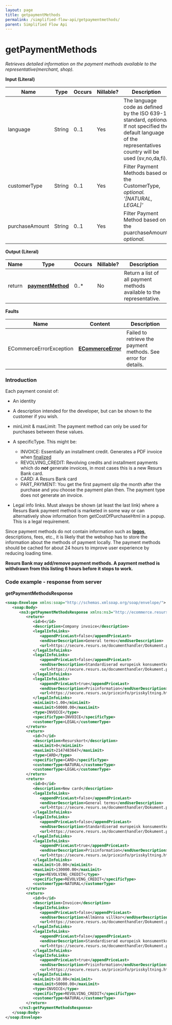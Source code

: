 ```yaml
---
layout: page
title: getpaymentMethods
permalink: /simplified-flow-api/getpaymentmethods/
parent: Simplified Flow Api
---
```



# getPaymentMethods 
*Retrieves detailed information on the payment methods available to the representative(merchant, shop).*

**Input (Literal)**  

| Name           | Type   | Occurs | Nillable? | Description                                                                                                                                                                  |
|----------------|--------|--------|-----------|------------------------------------------------------------------------------------------------------------------------------------------------------------------------------|
| language       | String | 0..1   | Yes       | The language code as defined by the ISO 639-1 standard, *optional*. If not specified the default language of the representatives country will be used (sv,no,da,fi). |
| customerType   | String | 0..1   | Yes       | Filter Payment Methods based on the CustomerType, *optional. '\[NATURAL, LEGAL\]'*                                                                                           |
| purchaseAmount | String | 0..1   | Yes       | Filter Payment Method based on the puarchaseAmount, *optional.*                                                                                                              |

**Output (Literal)**

| Name   | Type                                   | Occurs | Nillable? | Description                                                           |
|--------|----------------------------------------|--------|-----------|-----------------------------------------------------------------------|
| return | **[paymentMethod](/development/api-types/paymentmethod/)**   | 0..\*  | No        | Return a list of all payment methods available to the representative. |

**Faults**

| Name                    | Content                              | Description                                                    |
|-------------------------|--------------------------------------|----------------------------------------------------------------|
| ECommerceErrorException | **[ECommerceError](/development/api-types/ecommerceerror/)** | Failed to retrieve the payment methods. See error for details. |

### Introduction
Each payment consist of:

- An identity
- A description intended for the developer, but can be shown to the
  customer if you wish.
- minLimit & maxLimit: The payment method can only be used for purchases
  between these values.
- A specificType. This might be:
  - INVOICE: Essentially an installment credit. Generates a PDF invoice when [finalized](/after-shop-service-api/finalize-payment/)
  - REVOLVING_CREDIT: Revolving credits and installment payments which do ***not*** generate invoices, in most
    cases this is a new Resurs Bank card.
  - CARD: A Resurs Bank card
  - PART_PAYMENT: You get the first payment slip the month after the
    purchase and you choose the payment plan then. The payment type does
    not generate an invoice.

- Legal info links. Must always be shown (at least the last link) where
  a Resurs Bank payment method is marketed in some way or can
  alternatively show information from getCostOfPurchaseHtml in a popup.
  This is a legal requirement.

Since payment methods do not contain information such as
[**logos**](https://www.resursbank.se/om-oss/press-media/bildbank),
descriptions, fees, etc., it is likely that the webshop has to store the
information about the methods of payment locally. The payment methods
should be cached for about 24 hours to improve user experience by
reducing loading time.

**Resurs Bank may add/remove payment methods. A payment method is
withdrawn from this listing 6 hours before it stops to work.**

### Code example - response from server
**getPaymentMethodsResponse**
```xml
<soap:Envelope xmlns:soap="http://schemas.xmlsoap.org/soap/envelope/">
   <soap:Body>
      <ns3:getPaymentMethodsResponse xmlns:ns3="http://ecommerce.resurs.com/v4/msg/shopflow" xmlns:ns2="http://ecommerce.resurs.com/v4/msg/exception">
         <return>
            <id>6</id>
            <description>Company invoice</description>
            <legalInfoLinks>
               <appendPriceLast>false</appendPriceLast>
               <endUserDescription>General terms</endUserDescription>
               <url>https://secure.resurs.se/documenthandler/Dokument.pdf?customerType=legal&amp;docType=commonTerms&amp;land=SE&amp;language=sv</url>
            </legalInfoLinks>
            <legalInfoLinks>
               <appendPriceLast>false</appendPriceLast>
               <endUserDescription>Standardiserad europeisk konsumentkreditinformation (SEKKI)</endUserDescription>
               <url>https://secure.resurs.se/documenthandler/Dokument.pdf?bankprodukt=NZ690101&amp;kedja=107&amp;land=SE;language=sv</url>
            </legalInfoLinks>
            <legalInfoLinks>
               <appendPriceLast>true</appendPriceLast>
               <endUserDescription>Prisinformation</endUserDescription>https://secure.resurs.se/documenthandler/Dokument.pdf?bankprodukt=76189069&kedja=995264&land=SE
               <url>https://secure.resurs.se/priceinfo/prisskyltning.html?countryCode=SE&amp;authorizedBankproductId=NZ690101&amp;representativeId=107&amp;creditAmount=</url>
            </legalInfoLinks>
            <minLimit>1.00</minLimit>
            <maxLimit>50000.00</maxLimit>
            <type>INVOICE</type>
            <specificType>INVOICE</specificType>
            <customerType>LEGAL</customerType>
         </return>
         <return>
            <id>7</id>
            <description>Resurskort</description>
            <minLimit>0</minLimit>
            <maxLimit>2147483647</maxLimit>
            <type>CARD</type>
            <specificType>CARD</specificType>
            <customerType>NATURAL</customerType>
            <customerType>LEGAL</customerType>
         </return>
         <return>
            <id>8</id>
            <description>New card</description>
            <legalInfoLinks>
               <appendPriceLast>false</appendPriceLast>
               <endUserDescription>General terms</endUserDescription>
               <url>https://secure.resurs.se/documenthandler/Dokument.pdf?customerType=natural&amp;docType=commonTerms&amp;land=SE&amp;language=sv</url>
            </legalInfoLinks>
            <legalInfoLinks>
               <appendPriceLast>false</appendPriceLast>
               <endUserDescription>Standardiserad europeisk konsumentkreditinformation (SEKKI)</endUserDescription>
               <url>https://secure.resurs.se/documenthandler/Dokument.pdf?bankprodukt=7B019069&amp;kedja=107&amp;land=SE</url>
            </legalInfoLinks>
            <legalInfoLinks>
               <appendPriceLast>true</appendPriceLast>
               <endUserDescription>Prisinformation</endUserDescription>
               <url>https://secure.resurs.se/priceinfo/prisskyltning.html?countryCode=SE&amp;authorizedBankproductId=7B019069&amp;representativeId=107&amp;creditAmount=</url>
            </legalInfoLinks>
            <minLimit>10.00</minLimit>
            <maxLimit>130000.00</maxLimit>
            <type>REVOLVING_CREDIT</type>
            <specificType>REVOLVING_CREDIT</specificType>
            <customerType>NATURAL</customerType>
         </return>
         <return>
            <id>9</id>
            <description>Invoice</description>
            <legalInfoLinks>
               <appendPriceLast>false</appendPriceLast>
               <endUserDescription>Allmänna villkor</endUserDescription>
               <url>https://secure.resurs.se/documenthandler/Dokument.pdf?customerType=natural&amp;docType=commonTerms&amp;land=SE&amp;language=sv</url>
            </legalInfoLinks>
            <legalInfoLinks>
               <appendPriceLast>false</appendPriceLast>
               <endUserDescription>Standardiserad europeisk konsumentkreditinformation (SEKKI)</endUserDescription>
               <url>https://secure.resurs.se/documenthandler/Dokument.pdf?bankprodukt=LG686069&amp;kedja=107&amp;land=SE</url>
            </legalInfoLinks>
            <legalInfoLinks>
               <appendPriceLast>true</appendPriceLast>
               <endUserDescription>Prisinformation</endUserDescription>
               <url>https://secure.resurs.se/priceinfo/prisskyltning.html?countryCode=SE&amp;authorizedBankproductId=LG686069&amp;representativeId=107&amp;creditAmount=</url>
            </legalInfoLinks>
            <minLimit>10.00</minLimit>
            <maxLimit>50000.00</maxLimit>
            <type>INVOICE</type>
            <specificType>REVOLVING_CREDIT</specificType>
            <customerType>NATURAL</customerType>
         </return>
      </ns3:getPaymentMethodsResponse>
   </soap:Body>
</soap:Envelope> 
```
